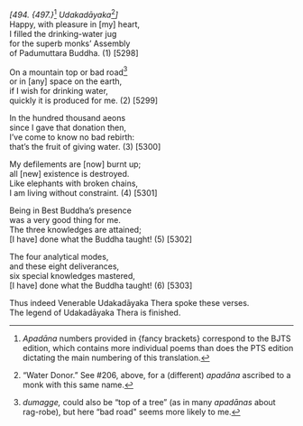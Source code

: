 *\[494. {497.}*[^1] *Udakadāyaka*[^2]*\]*  
Happy, with pleasure in \[my\] heart,  
I filled the drinking-water jug  
for the superb monks’ Assembly  
of Padumuttara Buddha. (1) \[5298\]

On a mountain top or bad road[^3]  
or in \[any\] space on the earth,  
if I wish for drinking water,  
quickly it is produced for me. (2) \[5299\]

In the hundred thousand aeons  
since I gave that donation then,  
I’ve come to know no bad rebirth:  
that’s the fruit of giving water. (3) \[5300\]

My defilements are \[now\] burnt up;  
all \[new\] existence is destroyed.  
Like elephants with broken chains,  
I am living without constraint. (4) \[5301\]

Being in Best Buddha’s presence  
was a very good thing for me.  
The three knowledges are attained;  
\[I have\] done what the Buddha taught! (5) \[5302\]

The four analytical modes,  
and these eight deliverances,  
six special knowledges mastered,  
\[I have\] done what the Buddha taught! (6) \[5303\]

Thus indeed Venerable Udakadāyaka Thera spoke these verses.  
The legend of Udakadāyaka Thera is finished.  
[^1]: *Apadāna* numbers provided in {fancy brackets} correspond to the
    BJTS edition, which contains more individual poems than does the PTS
    edition dictating the main numbering of this translation.  
[^2]: “Water Donor.” See \#206, above, for a (different) *apadāna*
    ascribed to a monk with this same name.  
[^3]: *dumagge,* could also be “top of a tree” (as in many *apadānas*
    about rag-robe), but here “bad road" seems more likely to me.
